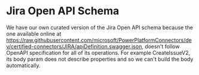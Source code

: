 # Jira Open API Schema

We have our own curated version of the Jira Open API schema because the one available online 
at https://raw.githubusercontent.com/microsoft/PowerPlatformConnectors/dev/certified-connectors/JIRA/apiDefinition.swagger.json, 
doesn't follow OpenAPI specification for all of its operations. For example CreateIssueV2, its body param does not describe properties 
and so we can't build the body automatically.